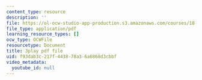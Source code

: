 ```yaml
---
content_type: resource
description: ''
file: https://ol-ocw-studio-app-production.s3.amazonaws.com/courses/18-06sc-linear-algebra-fall-2011/f93dab3c217f443878a36a6868d3cbbf_TX_vooSnhm8.pdf
file_type: application/pdf
learning_resource_types: []
ocw_type: OCWFile
resourcetype: Document
title: 3play pdf file
uid: f93dab3c-217f-4438-78a3-6a6868d3cbbf
video_metadata:
  youtube_id: null
---
```

